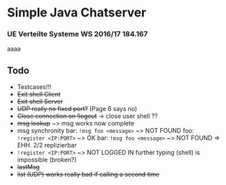 # Simple Java Chatserver
### UE Verteilte Systeme WS 2016/17 184.167

aaaa

## Todo

- Testcases!!!
- ~~Exit shell Client~~
- ~~Exit shell Server~~
- ~~UDP really no fixed port?~~ (Page 6 says no)
- ~~Close connection on !logout~~ -> close user shell ??
- ~~msg lookup~~ ~> msg works now complete
- msg synchronity
  bar: `!msg foo <message>` ~> NOT FOUND
  foo: `!register <IP:PORT>` ~> OK
  bar: `!msg foo <message>` ~> NOT FOUND => EHH. 2/2 replizierbar
- `!register <IP:PORT>` ~> NOT LOGGED IN
  further typing (shell) is impossible (broken?)
- ~~lastMsg~~
- ~~list (UDP) works really bad if calling a second time~~